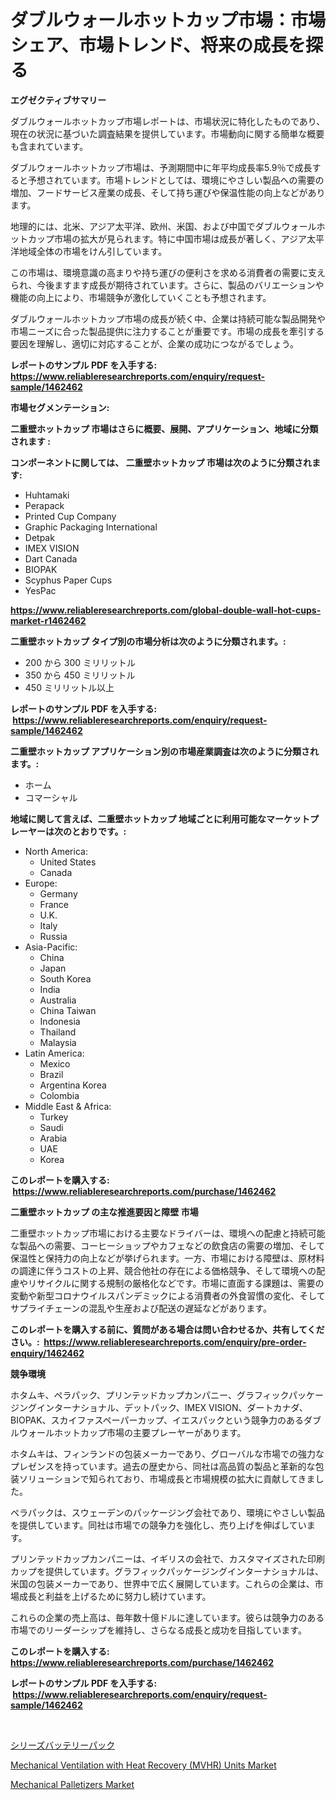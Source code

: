 <p><h1>ダブルウォールホットカップ市場：市場シェア、市場トレンド、将来の成長を探る</h1></p><p><strong>エグゼクティブサマリー</strong></p>
<p><p>ダブルウォールホットカップ市場レポートは、市場状況に特化したものであり、現在の状況に基づいた調査結果を提供しています。市場動向に関する簡単な概要も含まれています。</p><p>ダブルウォールホットカップ市場は、予測期間中に年平均成長率5.9％で成長すると予想されています。市場トレンドとしては、環境にやさしい製品への需要の増加、フードサービス産業の成長、そして持ち運びや保温性能の向上などがあります。</p><p>地理的には、北米、アジア太平洋、欧州、米国、および中国でダブルウォールホットカップ市場の拡大が見られます。特に中国市場は成長が著しく、アジア太平洋地域全体の市場をけん引しています。</p><p>この市場は、環境意識の高まりや持ち運びの便利さを求める消費者の需要に支えられ、今後ますます成長が期待されています。さらに、製品のバリエーションや機能の向上により、市場競争が激化していくことも予想されます。</p><p>ダブルウォールホットカップ市場の成長が続く中、企業は持続可能な製品開発や市場ニーズに合った製品提供に注力することが重要です。市場の成長を牽引する要因を理解し、適切に対応することが、企業の成功につながるでしょう。</p></p>
<p><strong>レポートのサンプル PDF を入手する: <a href="https://www.reliableresearchreports.com/enquiry/request-sample/1462462">https://www.reliableresearchreports.com/enquiry/request-sample/1462462</a></strong></p>
<p><strong>市場セグメンテーション:</strong></p>
<p><strong> 二重壁ホットカップ 市場はさらに概要、展開、アプリケーション、地域に分類されます :</strong></p>
<p><strong>コンポーネントに関しては、 二重壁ホットカップ 市場は次のように分類されます: &nbsp;</strong></p>
<p><ul><li>Huhtamaki</li><li>Perapack</li><li>Printed Cup Company</li><li>Graphic Packaging International</li><li>Detpak</li><li>IMEX VISION</li><li>Dart Canada</li><li>BIOPAK</li><li>Scyphus Paper Cups</li><li>YesPac</li></ul></p>
<p><strong><a href="https://www.reliableresearchreports.com/global-double-wall-hot-cups-market-r1462462">https://www.reliableresearchreports.com/global-double-wall-hot-cups-market-r1462462</a></strong></p>
<p><strong> 二重壁ホットカップ タイプ別の市場分析は次のように分類されます。:</strong></p>
<p><ul><li>200 から 300 ミリリットル</li><li>350 から 450 ミリリットル</li><li>450 ミリリットル以上</li></ul></p>
<p><strong>レポートのサンプル PDF を入手する: &nbsp;<a href="https://www.reliableresearchreports.com/enquiry/request-sample/1462462">https://www.reliableresearchreports.com/enquiry/request-sample/1462462</a></strong></p>
<p><strong> 二重壁ホットカップ アプリケーション別の市場産業調査は次のように分類されます。:</strong></p>
<p><ul><li>ホーム</li><li>コマーシャル</li></ul></p>
<p><strong>地域に関して言えば、二重壁ホットカップ 地域ごとに利用可能なマーケットプレーヤーは次のとおりです。:</strong></p>
<p><ul>
    <li>
        North America:
        <ul>
            <li>United States</li>
            <li>Canada</li>
        </ul>
    </li>
    <li>
        Europe:
        <ul>
            <li>Germany</li>
            <li>France</li>
            <li>U.K.</li>
            <li>Italy</li>
            <li>Russia</li>
        </ul>
    </li>
    <li>
        Asia-Pacific:
        <ul>
            <li>China</li>
            <li>Japan</li>
            <li>South Korea</li>
            <li>India</li>
            <li>Australia</li>
            <li>China Taiwan</li>
            <li>Indonesia</li>
            <li>Thailand</li>
            <li>Malaysia</li>
        </ul>
    </li>
    <li>
        Latin America:
        <ul>
            <li>Mexico</li>
            <li>Brazil</li>
            <li>Argentina Korea</li>
            <li>Colombia</li>
        </ul>
    </li>
    <li>
        Middle East & Africa:
        <ul>
            <li>Turkey</li>
            <li>Saudi</li>
            <li>Arabia</li>
            <li>UAE</li>
            <li>Korea</li>
        </ul>
    </li>
    </ul></p>
<p><strong>このレポートを購入する: &nbsp;<a href="https://www.reliableresearchreports.com/purchase/1462462">https://www.reliableresearchreports.com/purchase/1462462</a></strong></p>
<p><strong>二重壁ホットカップ の主な推進要因と障壁 市場</strong></p>
<p><p>二重壁ホットカップ市場における主要なドライバーは、環境への配慮と持続可能な製品への需要、コーヒーショップやカフェなどの飲食店の需要の増加、そして保温性と保持力の向上などが挙げられます。一方、市場における障壁は、原材料の調達に伴うコストの上昇、競合他社の存在による価格競争、そして環境への配慮やリサイクルに関する規制の厳格化などです。市場に直面する課題は、需要の変動や新型コロナウイルスパンデミックによる消費者の外食習慣の変化、そしてサプライチェーンの混乱や生産および配送の遅延などがあります。</p></p>
<p><strong>このレポートを購入する前に、質問がある場合は問い合わせるか、共有してください。:&nbsp; <a href="https://www.reliableresearchreports.com/enquiry/pre-order-enquiry/1462462">https://www.reliableresearchreports.com/enquiry/pre-order-enquiry/1462462</a></strong></p>
<p><strong>競争環境</strong></p>
<p><p>ホタムキ、ペラパック、プリンテッドカップカンパニー、グラフィックパッケージングインターナショナル、デットパック、IMEX VISION、ダートカナダ、BIOPAK、スカイファスペーパーカップ、イエスパックという競争力のあるダブルウォールホットカップ市場の主要プレーヤーがあります。 </p><p>ホタムキは、フィンランドの包装メーカーであり、グローバルな市場での強力なプレゼンスを持っています。過去の歴史から、同社は高品質の製品と革新的な包装ソリューションで知られており、市場成長と市場規模の拡大に貢献してきました。</p><p>ペラパックは、スウェーデンのパッケージング会社であり、環境にやさしい製品を提供しています。同社は市場での競争力を強化し、売り上げを伸ばしています。</p><p>プリンテッドカップカンパニーは、イギリスの会社で、カスタマイズされた印刷カップを提供しています。グラフィックパッケージングインターナショナルは、米国の包装メーカーであり、世界中で広く展開しています。これらの企業は、市場成長と利益を上げるために努力し続けています。</p><p>これらの企業の売上高は、毎年数十億ドルに達しています。彼らは競争力のある市場でのリーダーシップを維持し、さらなる成長と成功を目指しています。</p></p>
<p><strong>このレポートを購入する: &nbsp; <a href="https://www.reliableresearchreports.com/purchase/1462462">https://www.reliableresearchreports.com/purchase/1462462</a></strong></p>
<p><strong>レポートのサンプル PDF を入手する: &nbsp;<a href="https://www.reliableresearchreports.com/enquiry/request-sample/1462462">https://www.reliableresearchreports.com/enquiry/request-sample/1462462</a></strong><strong></strong></p>
<p>&nbsp;</p>
<p><p><a href="https://github.com/jkjreqjscoxx7/Market-Research-Report-List-1/blob/main/305700930003.md">シリーズバッテリーパック</a></p><p><a href="https://www.linkedin.com/pulse/analyzing-mechanical-ventilation-heat-recovery-mvhr-units-market-zgr8f?trackingId=0Q14JsYpR1CS7Mjcd%2B%2B3%2Fw%3D%3D">Mechanical Ventilation with Heat Recovery (MVHR) Units Market</a></p><p><a href="https://www.linkedin.com/pulse/analyzing-mechanical-palletizers-market-global-industry-d2kdf?trackingId=7U6O6%2BxcfHt8%2F0WayTYevw%3D%3D">Mechanical Palletizers Market</a></p></p>